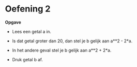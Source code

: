 # Oefening 2

**Opgave**

* Lees een getal a in.

* Is dat getal groter dan 20, dan stel je b gelijk aan a**2 - 2*a.

* In het andere geval stel je b gelijk aan a**2 + 2*a.

* Druk getal b af.
